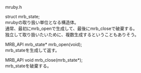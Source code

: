 ﻿
mruby.h

struct mrb_state;  
mrubyの取り扱い単位となる構造体。  
通常、最初にmrb_openで生成して、最後にmrb_closeで破棄する。  
独立して取り扱いたいために、複数生成するということもありそう。  

MRB_API mrb_state* mrb_open(void);  
mrb_stateを生成して返す。  

MRB_API void mrb_close(mrb_state*);  
mrb_stateを破棄する。  
